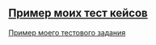 [Пример моих тест кейсов](https://docs.google.com/spreadsheets/d/1Yp3ecNcSpt6M0MzVyItzFQ9DYoPuC23M6HjQGx8UFLY/edit?usp=sharing)
---
[Пример моего тестового задания](https://docs.google.com/spreadsheets/d/1LRuxivZtd6wCj84X3m_ascBkzvq68Dhx65LV40tCPkM/edit?usp=sharing)